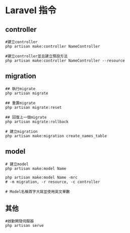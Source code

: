 # Laravel 指令

## controller

```=
#建立controller
php artisan make:controller NameController

#建立controller並且建立預設方法
php artisan make:controller NameController --resource
```

## migration
```=
## 執行migrate
php artisan migrate

## 重置migrate
php artisan migrate:reset

## 回復上一個migrate
php artisan migrate:rollback

# 建立migration
php artisan make:migration create_names_table
```

## model

```=
# 建立model
php artisan make:model Name

php artisan make:model Name -mrc
# -m migration, -r resource, -c controller

# Model名稱首字大寫並使用英文單數
```

## 其他

```=
#啟動開發伺服器
php artisan serve
```

